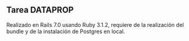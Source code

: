 ## Tarea DATAPROP

Realizado en Rails 7.0 usando Ruby 3.1.2, requiere de la realización del bundle y de la instalación de Postgres en local.

